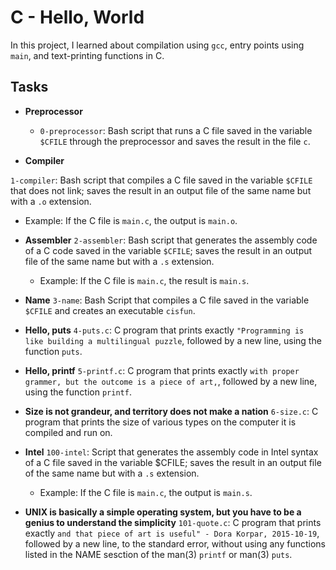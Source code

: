 # C - Hello, World
In this project, I learned about compilation using `gcc`, entry points using `main`, and text-printing functions in C.

## Tasks
* **Preprocessor**
  * `0-preprocessor`: Bash script that runs a C file saved in the variable `$CFILE` through the preprocessor and saves the result in the file `c`.

* **Compiler**

`1-compiler`: Bash script that compiles a C file saved in the variable `$CFILE` that does not link; saves the result in an output file of the same name but with a `.o` extension.
  * Example: If the C file is `main.c`, the output is `main.o`.

* **Assembler**
`2-assembler`: Bash script that generates the assembly code of a C code saved in the variable `$CFILE`; saves the result in an output file of the same name but with a `.s` extension.
  * Example: If the C file is `main.c`, the result is `main.s`.

* **Name**
`3-name`: Bash Script that compiles a C file saved in the variable `$CFILE` and creates an executable `cisfun`.

* **Hello, puts**
`4-puts.c`: C program that prints exactly `"Programming is like building a multilingual puzzle`, followed by a new line, using the function `puts`.

* **Hello, printf**
`5-printf.c`: C program that prints exactly `with proper grammer, but the outcome is a piece of art,`, followed by a new line, using the function `printf`.

* **Size is not grandeur, and territory does not make a nation**
`6-size.c`: C program that prints the size of various types on the computer it is compiled and run on.

* **Intel**
`100-intel`: Script that generates the assembly code in Intel syntax of a C file saved in the variable $CFILE; saves the result in an output file of the same name but with a `.s` extension.
  * Example: If the C file is `main.c`, the output is `main.s`.

* **UNIX is basically a simple operating system, but you have to be a genius to understand the simplicity**
`101-quote.c`: C program that prints exactly `and that piece of art is useful" - Dora Korpar, 2015-10-19`, followed by a new line, to the standard error, without using any functions listed in the NAME sesction of the man(3) `printf` or man(3) `puts`.
